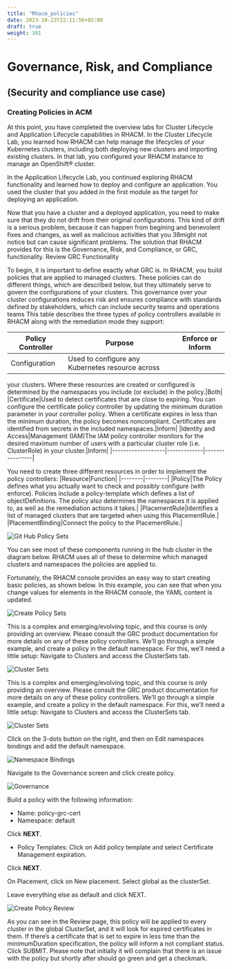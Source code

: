 ```yaml
---
title: "Rhacm_policies"
date: 2023-10-23T22:11:56+02:00
draft: true
weight: 301
---
```


# Governance, Risk, and Compliance 
## (Security and compliance use case)

### Creating Policies in ACM


At this point, you have completed the overview labs for Cluster Lifecycle and Application
Lifecycle capabilities in RHACM. In the Cluster Lifecycle Lab, you learned how RHACM can
help manage the lifecycles of your Kubernetes clusters, including both deploying new clusters
and importing existing clusters. In that lab, you configured your RHACM instance to manage an
OpenShift® cluster.

In the Application Lifecycle Lab, you continued exploring RHACM functionality and learned how
to deploy and configure an application. You used the cluster that you added in the first module
as the target for deploying an application.

Now that you have a cluster and a deployed application, you need to make sure that they do not
drift from their original configurations. This kind of drift is a serious problem, because it can
happen from begining and benevolent fixes and changes, as well as malicious activities that you
38might not notice but can cause significant problems. The solution that RHACM provides for this
is the Governance, Risk, and Compliance, or GRC, functionality.
Review GRC Functionality

To begin, it is important to define exactly what GRC is. In RHACM, you build policies that are
applied to managed clusters. These policies can do different things, which are described below,
but they ultimately serve to govern the configurations of your clusters. This governance over
your cluster configurations reduces risk and ensures compliance with standards defined by
stakeholders, which can include security teams and operations teams
This table describes the three types of policy controllers available in RHACM along with the
remediation mode they support:


|Policy Controller|Purpose|Enforce or Inform|
|-----------------|-------|-----------------|
|Configuration|Used to configure any Kubernetes resource across
your clusters. Where these resources are created or
configured is determined by the namespaces you
include (or exclude) in the policy.|Both|
|Certificate|Used to detect certificates that are close to expiring.
You can configure the certificate policy controller by
updating the minimum duration parameter in your
controller policy. When a certificate expires in less
than the minimum duration, the policy becomes
noncompliant. Certificates are identified from secrets
in the included namespaces.|Inform|
|Identity and Access|Management (IAM)The IAM policy controller monitors for the desired
maximum number of users with a particular cluster
role (i.e. ClusterRole) in your cluster.|Inform|
|-------------------|-------------|----------------|


You need to create three different resources in order to implement the policy controllers:
|Resource|Function|
|--------|--------|
|Policy|The Policy defines what you actually want to check and possibly configure (with
enforce). Policies include a policy-template which defines a list of
objectDefinitions. The policy also determines the namespaces it is applied to, as
well as the remediation actions it takes.|
|PlacementRule|Identifies a list of managed clusters that are targeted when using this
PlacementRule.|
|PlacementBinding|Connect the policy to the PlacementRule.|

![Git Hub Policy Sets](/202_27.png)

You can see most of these components running in the hub cluster in the diagram below.
RHACM uses all of these to determine which managed clusters and namespaces the policies
are applied to.

Fortunately, the RHACM console provides an easy way to start creating basic policies, as
shown below. In this example, you can see that when you change values for elements in the
RHACM console, the YAML content is updated.

![Create Policy Sets](/202_28.png)

This is a complex and emerging/evolving topic, and this course is only providing an overview.
Please consult the GRC product documentation for more details on any of these policy
controllers.
We’ll go through a simple example, and create a policy in the default namespace.
For this, we’ll need a little setup:
Navigate to Clusters and access the ClusterSets tab.

![Cluster Sets](/202_29.png)

This is a complex and emerging/evolving topic, and this course is only providing an overview.
Please consult the GRC product documentation for more details on any of these policy
controllers.
We’ll go through a simple example, and create a policy in the default namespace.
For this, we’ll need a little setup:
Navigate to Clusters and access the ClusterSets tab.

![Cluster Sets](/202_30.png)

Click on the 3-dots button on the right, and then on Edit namespaces bindings and add the
default namespace.

![Namespace Bindings](/202_31.png)

Navigate to the Governance screen and click create policy.

![Governance](/202_32.png)

Build a policy with the following information:

- Name: policy-grc-cert
- Namespace: default

Click **NEXT**.

- Policy Templates: Click on Add policy template and select Certificate Management expiration.

Click **NEXT**.

On Placement, click on New placement.
Select global as the clusterSet.

Leave everything else as default and click NEXT.

![Create Policy Review](/202_33.png)

As you can see in the Review page, this policy will be applied to every cluster in the global
ClusterSet, and it will look for expired certificates in them. If there’s a certificate that is set to
expire in less time than the minimumDuration specification, the policy will inform a not
compliant status.
Click SUBMIT.
Please note that initially it will complain that there is an issue with the policy but shortly after
should go green and get a checkmark.





